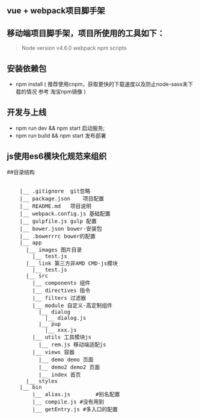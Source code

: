 ## vue + webpack项目脚手架

## 移动端项目脚手架，项目所使用的工具如下：

> Node version v4.6.0
  webpack
  npm scripts

## 安装依赖包
- npm install ( 推荐使用cnpm，获取更快的下载速度以及防止node-sass未下载的情况 参考 淘宝npm镜像 )

## 开发与上线
- npm run dev && npm start 启动服务;
- npm run build && npm start 发布部署


## js使用es6模块化规范来组织

##目录结构
<pre>

    |__ .gitignore 	git忽略
    |__ package.json 	项目配置
    |__ README.md 	项目说明
    |__ webpack.config.js 基础配置
    |__ gulpfile.js gulp 配置
    |__ bower.json bower-安装包
    |__ .bowerrrc bower的配置
  	|__ app
  	  |__ images 图片目录
  	    |__ test.js
  	  |__ link 第三方非AMD CMD-js模块
  	    |__ test.js
  	  |__ src
  	    |__ components 组件
  	    |__ directives 指令
  	    |__ filters 过滤器
        |__ module 自定义-高定制组件
          |__ dialog
            |__ dialog.js
          |__ pup
            |__ xxx.js
        |__ utils 工具模块js
          |__ rem.js 移动端适配js
        |__ views 容器
          |__ demo demo 页面
          |__ demo2 demo2 页面
          |__ index 首页
  	  |__ styles
    |__ bin
  	    |__ alias.js 		#别名配置
  	    |__ compile.js #没有用到
        |__ getEntry.js #多入口的配置
